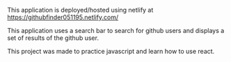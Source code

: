 This application is deployed/hosted using netlify at https://githubfinder051195.netlify.com/

This application uses a search bar to search for github users and displays a set of results of the github user. 

This project was made to practice javascript and learn how to use react.
